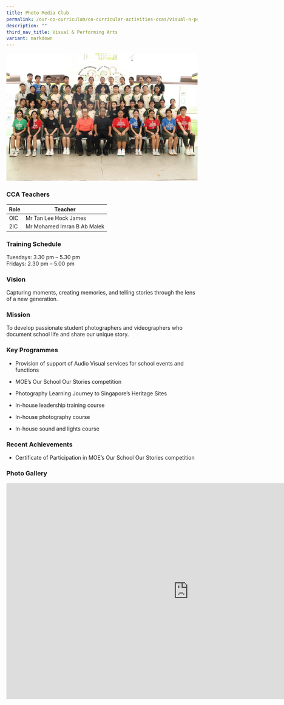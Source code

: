 ```yaml
---
title: Photo Media Club
permalink: /our-co-curriculum/co-curricular-activities-ccas/visual-n-performing-arts/photo-media-club/
description: ""
third_nav_title: Visual & Performing Arts
variant: markdown
---
```

![](/images/2025_PMC_FORMAL_PHOTO.jpg)


### CCA Teachers

| Role | Teacher | 
| -------- | -------- | 
| OIC     | Mr Tan Lee Hock James     | 
| 2IC     | Mr Mohamed Imran&nbsp;B Ab Malek  | 


### Training Schedule
Tuesdays: 3.30 pm – 5.30 pm 
<br>Fridays: 2.30 pm – 5.00 pm 

### Vision
Capturing moments, creating memories, and telling stories through the lens of a new generation.
### Mission 
To develop passionate student photographers and videographers who document school life and share our unique story.


### Key Programmes


*   Provision of support of Audio Visual services for school events and functions
    
*   MOE’s Our School Our Stories competition
    
*   Photography Learning Journey to Singapore’s Heritage Sites
    
*   In-house leadership training course
    
*   In-house photography course
    
*   In-house sound and lights course
    
### Recent Achievements

* Certificate of Participation in MOE’s Our School Our Stories competition


### Photo Gallery

<iframe allowfullscreen="true" height="569" width="960" frameborder="0" src="https://docs.google.com/presentation/d/e/2PACX-1vQv_3SV478MBPrKKIHR1cEToPdvSSwL2dOnfxoTzzi_WA8f3ydTu8lBLZyvfUQ31LxiMaoqq-VtCknf/pubembed?start=true&amp;loop=true&amp;delayms=3000"></iframe>